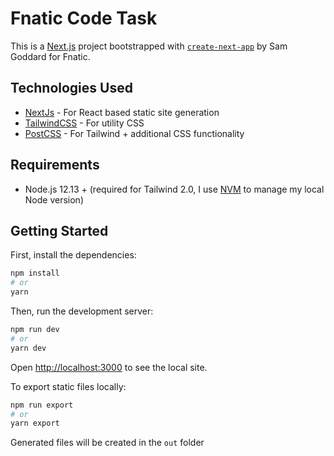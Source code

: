# Fnatic Code Task
This is a [Next.js](https://nextjs.org/) project bootstrapped with [`create-next-app`](https://github.com/vercel/next.js/tree/canary/packages/create-next-app) by Sam Goddard for Fnatic.

## Technologies Used
- [NextJs](https://nextjs.org/) - For React based static site generation
- [TailwindCSS](https://tailwindcss.com/) - For utility CSS
- [PostCSS](https://postcss.org/) - For Tailwind + additional CSS functionality

## Requirements
- Node.js 12.13 + (required for Tailwind 2.0, I use [NVM](https://github.com/nvm-sh/nvm) to manage my local Node version)

## Getting Started

First, install the dependencies:

```bash
npm install
# or
yarn
```

Then, run the development server:

```bash
npm run dev
# or
yarn dev
```
Open [http://localhost:3000](http://localhost:3000) to see the local site.

To export static files locally:
```bash
npm run export
# or
yarn export
```
Generated files will be created in the `out` folder